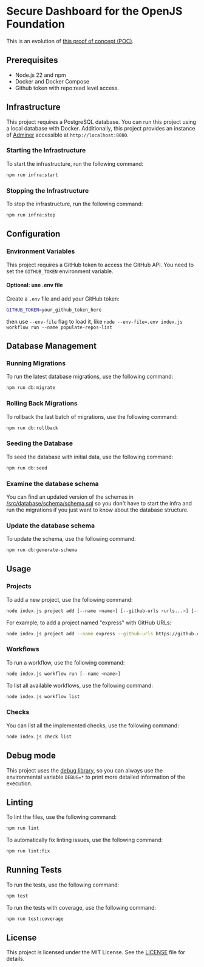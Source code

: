 # Secure Dashboard for the OpenJS Foundation

This is an evolution of [this proof of concept (POC)](https://github.com/UlisesGascon/poc-openjs-security-program-standards-dashboard).

## Prerequisites

- Node.js 22 and npm
- Docker and Docker Compose
- Github token with repo:read level access.

## Infrastructure

This project requires a PostgreSQL database. You can run this project using a local database with Docker. Additionally, this project provides an instance of [Adminer](https://www.adminer.org/) accessible at `http://localhost:8080`.


### Starting the Infrastructure

To start the infrastructure, run the following command:

```bash
npm run infra:start
```

### Stopping the Infrastructure

To stop the infrastructure, run the following command:

```bash
npm run infra:stop
```

## Configuration

### Environment Variables

This project requires a GitHub token to access the GitHub API. You need to set the `GITHUB_TOKEN` environment variable. 

#### Optional: use .env file

Create a `.env` file and add your GitHub token:

```sh
GITHUB_TOKEN=your_github_token_here
```

then use `--env-file` flag to load it, like `node --env-file=.env index.js workflow run --name populate-repos-list`


## Database Management

### Running Migrations

To run the latest database migrations, use the following command:

```bash
npm run db:migrate
```

### Rolling Back Migrations

To rollback the last batch of migrations, use the following command:

```bash
npm run db:rollback
```

### Seeding the Database

To seed the database with initial data, use the following command:

```bash
npm run db:seed
```

### Examine the database schema

You can find an updated version of the schemas in [/src/database/schema/schema.sql](src/database/schema/schema.sql) so you don't have to start the infra and run the migrations if you just want to know about the database structure.

### Update the database schema

To update the schema, use the following command:

```bash
npm run db:generate-schema
```

## Usage

### Projects

To add a new project, use the following command:

```bash
node index.js project add [--name <name>] [--github-urls <urls...>] [--category <category>]
```

For example, to add a project named "express" with GitHub URLs:

```bash
node index.js project add --name express --github-urls https://github.com/expressjs https://github.com/pillarjs https://github.com/jshttp --category impact
```

### Workflows

To run a workflow, use the following command:

```bash
node index.js workflow run [--name <name>]
```

To list all available workflows, use the following command:

```bash
node index.js workflow list
```

### Checks

You can list all the implemented checks, use the following command:

```bash
node index.js check list
```

## Debug mode

This project uses the [debug library](https://www.npmjs.com/package/debug), so you can always use the environmental variable `DEBUG=*` to print more detailed information of the execution.


## Linting

To lint the files, use the following command:

```bash
npm run lint
```

To automatically fix linting issues, use the following command:

```bash
npm run lint:fix
```

## Running Tests

To run the tests, use the following command:

```bash
npm test
```

To run the tests with coverage, use the following command:

```bash
npm run test:coverage
```

## License

This project is licensed under the MIT License. See the [LICENSE](/LICENSE) file for details.